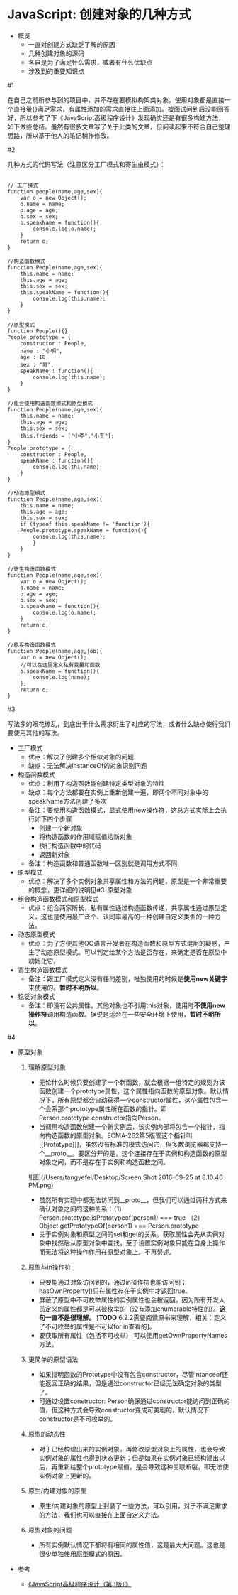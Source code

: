 # JavaScript: 创建对象的几种方式

- 概览
	- 一直对创建方式缺乏了解的原因
	- 几种创建对象的源码
	- 各自是为了满足什么需求，或者有什么优缺点
	- 涉及到的重要知识点

#1 

在自己之前所参与到的项目中，并不存在要模拟构架类对象，使用对象都是直接一个直接量{}满足需求，有属性添加的需求直接往上面添加。被面试问到后没能回答好，所以参考了下《JavaScript高级程序设计》发现确实还是有很多构建方法，如下做些总结。虽然有很多文章写了关于此类的文章，但阅读起来不符合自己整理思路，所以基于他人的笔记稍作修改。


#2

几种方式的代码写法（注意区分工厂模式和寄生虫模式）：

```

// 工厂模式
function people(name,age,sex){
	var o = new Object();
	o.name = name;
	o.age = age;
	o.sex = sex;
	o.speakName = function(){
		console.log(o.name);
	}
	return o;
}

//构造函数模式
function People(name,age,sex){
	this.name = name;
	this.age = age;
	this.sex = sex;
	this.speakName = function(){
		console.log(this.name);
	}
}

//原型模式
function People(){}
People.prototype = {
	constructor : People,
	name : "小明",
	age : 18,
	sex : "男",
	speakName : function(){
		console.log(this.name);
	}
}

//组合使用构造函数模式和原型模式
function People(name,age,sex){
	this.name = name;
	this.age = age;
	this.sex = sex;
	this.friends = ["小李","小王"];
}
People.prototype = {
	constructor : People,
	speakName : function(){
		console.log(thi.name);
	}
}

//动态原型模式
function People(name,age,sex){
	this.name = name;
	this.age = age;
	this.sex = sex;
	if (typeof this.speakName != 'function'){
	People.prototype.speakName = function(){
		console.log(this.name);
		}
	}
}	

//寄生构造函数模式
function People(name,age,sex){
	var o = new Object();
	o.name = name;
	o.age = age;
	o.sex = sex;
	o.speakName = function(){
		console.log(o.name);
	}
	return o;
}

//稳妥构造函数模式
function People(name,age,job){
	var o = new Object();
	//可以在这里定义私有变量和函数
	o.speakName = function(){
		console.log(name);
	};
	return o;
}

```

#3 

写法多的眼花缭乱，到底出于什么需求衍生了对应的写法，或者什么缺点使得我们要使用其他的写法。

- 工厂模式
	- 优点：解决了创建多个相似对象的问题
	- 缺点：无法解决instanceOf的对象识别问题
- 构造函数模式
	- 优点：利用了构造函数能创建特定类型对象的特性
	- 缺点：每个方法都要在实例上重新创建一遍，即两个不同对象中的speakName方法创建了多次
	- 备注：要使用构造函数模式，显式使用new操作符，这总方式实际上会执行如下四个步骤
		- 创建一个新对象
		- 将构造函数的作用域赋值给新对象
		- 执行构造函数中的代码
		- 返回新对象
	- 备注：构造函数和普通函数唯一区别就是调用方式不同
- 原型模式
	-  优点：解决了多个实例对象共享属性和方法的问题，原型是一个非常重要的概念，更详细的说明见#3-原型对象
- 组合构造函数模式和原型模式
 	- 优点：组合两家所长，私有属性通过构造函数传递，共享属性通过原型定义，这也是使用最广泛个、认同率最高的一种创建自定义类型的一种方法。
- 动态原型模式
	- 优点：为了方便其他OO语言开发者在构造函数和原型方式混用的疑惑，产生了动态原型模式。可以判定给某个方法是否存在，来确定是否在原型中初始化它。
- 寄生构造函数模式
	- 备注：跟工厂模式定义没有任何差别，唯独使用的时候是**使用new关键字**来使用的。**暂时不明所以**。
- 稳妥对象模式
	- 备注：即没有公共属性，其他对象也不引用this对象，使用时**不使用new操作符**调用构造函数。据说是适合在一些安全环境下使用，**暂时不明所以**。

#4 

- 原型对象
	1. 理解原型对象
		- 无论什么时候只要创建了一个新函数，就会根据一组特定的规则为该函数创建一个prototype属性，这个属性指向函数的原型对象。默认情况下，所有原型都会自动获得一个constructor属性，这个属性包含一个会系那个prototype属性所在函数的指针。即Person.prototype.constructor指向Person。
		- 当调用构造函数创建一个新实例后，该实例内部将包含一个指针，指向构造函数的原型对象。ECMA-262第5版管这个指针叫[[Prototype]]]，虽然没有标准的模式访问它，但多数浏览器都支持一个\_\_proto\_\_。要区分开的是，这个连接存在于实例和构造函数的原型对象之间，而不是存在于实例和构造函数之间。
		
		![图](/Users/tangyefei/Desktop/Screen Shot 2016-09-25 at 8.10.46 PM.png)

		- 虽然所有实现中都无法访问到\_\_proto\_\_，但我们可以通过两种方式来确认对象之间的这种关系：（1）Person.prototype.isPrototypeof(person1) === true （2）Object.getPrototypeOf(person1) === Person.prototype
		- 关于实例对象和原型之间的set和get的关系，获取属性会先从实例对象中找然后从原型对象中查找，至于设置实例对象只能在自身上操作而无法将这种操作作用在原型对象上。不再赘述。
	2. 原型与in操作符
		- 只要能通过对象访问到的，通过in操作符也能访问到；hasOwnProperty()只在属性存在于实例中才返回true。
		- 屏蔽了原型中不可枚举属性的实例属性也会被返回，因为所有开发人员定义的属性都是可以被枚举的（没有添加enumerable特性的）。**这句一直不是很理解。** [**TODO** 6.2.2需要阅读原书来理解，相关：定义了不可枚举的属性是不可以for in查看的]。
		- 要获取所有属性（包括不可枚举）	可以使用getOwnPropertyNames方法。
	3. 更简单的原型语法
		- 如果指明函数的Prototype中没有包含constructor，尽管intanceof还能返回正确的结果，但是通过constructor已经无法确定对象的类型了。
		- 可通过设置constructor: Person确保通过constructor能访问到正确的值，但这种方式会导致constructor变成可美剧的，默认情况下constructor是不可枚举的。
	4. 原型的动态性
		- 对于已经构建出来的实例对象，再修改原型对象上的属性，也会导致实例对象的属性也得到状态更新；但是如果在实例对象已经构建出以后，再重新给整个prototype赋值，是会导致这种关联断裂，即无法使实例对象上更新的。
	5. 原生/内建对象的原型
		- 原生/内建对象的原型上封装了一些方法，可以引用，对于不满足需求的方法，我们也可以直接在上面自定义方法。
	6. 原型对象的问题
		- 所有实例默认情况下都将有相同的属性值，这是最大大问题。这也是很少单独使用原型模式的原因。
	

- 参考
	- [《JavaScript高级程序设计（第3版）》](https://book.douban.com/subject/10546125/)







































